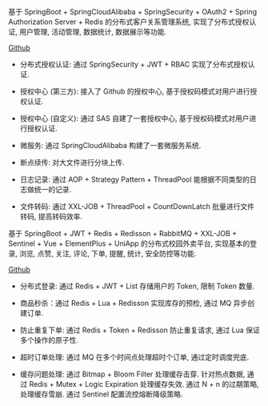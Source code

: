 基于 SpringBoot + SpringCloudAlibaba + SpringSecurity + OAuth2 + Spring Authorization Server + Redis 的分布式客户关系管理系统, 实现了分布式授权认证, 用户管理, 活动管理, 数据统计, 数据展示等功能.

[Github](https://github.com/HarveySuen0803/crm-server)

- 分布式授权认证: 通过 SpringSecurity + JWT + RBAC 实现了分布式授权认证.

- 授权中心 (第三方): 接入了 Github 的授权中心, 基于授权码模式对用户进行授权认证.

- 授权中心 (自定义): 通过 SAS 自建了一套授权中心, 基于授权码模式对用户进行授权认证.

- 微服务: 通过 SpringCloudAlibaba 构建了一套微服务系统.

- 断点续传: 对大文件进行分块上传.

- 日志记录: 通过 AOP + Strategy Pattern + ThreadPool 能根据不同类型的日志做统一的记录.

- 文件转码: 通过 XXL-JOB + ThreadPool + CountDownLatch 批量进行文件转码, 提高转码效率.


基于 SpringBoot + JWT + Redis + Redisson + RabbitMQ + XXL-JOB + Sentinel + Vue + ElementPlus + UniApp 的分布式校园外卖平台, 实现基本的登录, 浏览, 点赞, 关注, 评论, 下单, 提醒, 统计, 安全防控等功能.

[Github](https://github.com/HarveySuen0803/take-out-server)

- 分布式登录: 通过 Redis + JWT + List 存储用户的 Token, 限制 Token 数量.

- 商品秒杀：通过 Redis + Lua + Redisson 实现库存的预检, 通过 MQ 异步创建订单.

- 防止重复下单: 通过 Redis + Token + Redisson 防止重复请求, 通过 Lua 保证多个操作的原子性.

- 超时订单处理: 通过 MQ 在多个时间点处理超时个订单, 通过定时调度兜底.

- 缓存问题处理: 通过 Bitmap + Bloom Filter 处理缓存击穿. 针对热点数据, 通过 Redis + Mutex + Logic Expiration 处理缓存失效. 通过 N + n 的过期策略, 处理缓存雪崩. 通过 Sentinel 配置流控熔断降级策略.

